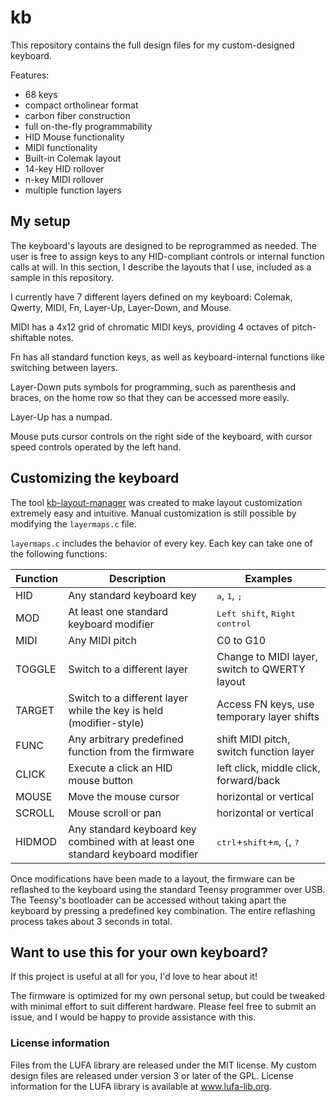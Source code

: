 # kb
This repository contains the full design files for my custom-designed keyboard.

Features:
- 68 keys
- compact ortholinear format
- carbon fiber construction
- full on-the-fly programmability
- HID Mouse functionality
- MIDI functionality
- Built-in Colemak layout
- 14-key HID rollover
- n-key MIDI rollover
- multiple function layers

## My setup
The keyboard's layouts are designed to be reprogrammed as needed. The user is free to assign keys to any HID-compliant controls or internal function calls at will. In this section, I describe the layouts that I use, included as a sample in this repository.

I currently have 7 different layers defined on my keyboard: Colemak, Qwerty, MIDI, Fn, Layer-Up, Layer-Down, and Mouse.

MIDI has a 4x12 grid of chromatic MIDI keys, providing 4 octaves of pitch-shiftable notes.

Fn has all standard function keys, as well as keyboard-internal functions like switching between layers.

Layer-Down puts symbols for programming, such as parenthesis and braces, on the home row so that they can be accessed more easily.

Layer-Up has a numpad.

Mouse puts cursor controls on the right side of the keyboard, with cursor speed controls operated by the left hand.

## Customizing the keyboard
The tool [kb-layout-manager](https://github.com/antonok-edm/kb-layout-manager) was created to make layout customization extremely easy and intuitive.
Manual customization is still possible by modifying the `layermaps.c` file.

`layermaps.c` includes the behavior of every key. Each key can take one of the following functions:

| Function | Description                                                                     | Examples                                                                 |
|----------|---------------------------------------------------------------------------------|--------------------------------------------------------------------------|
| HID      | Any standard keyboard key                                                       | <kbd>a</kbd>, <kbd>1</kbd>, <kbd>;</kbd>                                 |
| MOD      | At least one standard keyboard modifier                                         | <kbd>Left shift</kbd>, <kbd>Right control</kbd>                          |
| MIDI     | Any MIDI pitch                                                                  | C0 to G10                                                                |
| TOGGLE   | Switch to a different layer                                                     | Change to MIDI layer, switch to QWERTY layout                            |
| TARGET   | Switch to a different layer while the key is held (modifier-style)              | Access FN keys, use temporary layer shifts                               |
| FUNC     | Any arbitrary predefined function from the firmware                             | shift MIDI pitch, switch function layer                                  |
| CLICK    | Execute a click an HID mouse button                                             | left click, middle click, forward/back                                   |
| MOUSE    | Move the mouse cursor                                                           | horizontal or vertical                                                   |
| SCROLL   | Mouse scroll or pan                                                             | horizontal or vertical                                                   |
| HIDMOD   | Any standard keyboard key combined with at least one standard keyboard modifier | <kbd>ctrl</kbd>+<kbd>shift</kbd>+<kbd>m</kbd>, <kbd>{</kbd>, <kbd>?</kbd>|

Once modifications have been made to a layout, the firmware can be reflashed to the keyboard using the standard Teensy programmer over USB. The Teensy's bootloader
can be accessed without taking apart the keyboard by pressing a predefined key combination. The entire reflashing process takes about 3 seconds in total.

## Want to use this for your own keyboard?
If this project is useful at all for you, I'd love to hear about it!

The firmware is optimized for my own personal setup, but could be tweaked with minimal effort to suit different hardware. Please feel free to submit an issue, and I would
be happy to provide assistance with this.

### License information
Files from the LUFA library are released under the MIT license.
My custom design files are released under version 3 or later of the GPL.
License information for the LUFA library is available at www.lufa-lib.org.
